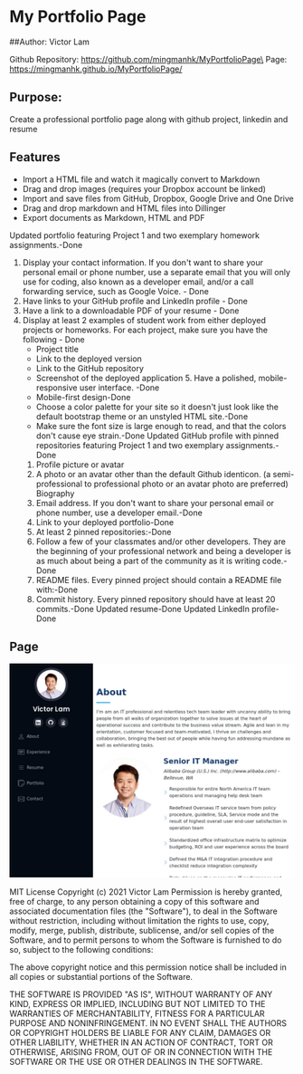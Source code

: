 # My Portfolio Page
##Author: Victor Lam

Github Repository: https://github.com/mingmanhk/MyPortfolioPage\
Page: https://mingmanhk.github.io/MyPortfolioPage/ 

## Purpose: 
Create a professional portfolio page along with github project, linkedin and resume
## Features

- Import a HTML file and watch it magically convert to Markdown
- Drag and drop images (requires your Dropbox account be linked)
- Import and save files from GitHub, Dropbox, Google Drive and One Drive
- Drag and drop markdown and HTML files into Dillinger
- Export documents as Markdown, HTML and PDF

Updated portfolio featuring Project 1 and two exemplary homework assignments.-Done
1. Display your contact information. If you don't want to share your personal email or phone number, use a separate email that you will only use for coding, also known as a developer email, and/or a call forwarding service, such as Google Voice. - Done
2. Have links to your GitHub profile and LinkedIn profile - Done
3. Have a link to a downloadable PDF of your resume - Done
4. Display at least 2 examples of student work from either deployed projects or homeworks. For each project, make sure you have the following - Done
    - Project title
    - Link to the deployed version
    - Link to the GitHub repository
    - Screenshot of the deployed application
        5. Have a polished, mobile-responsive user interface. -Done
    - Mobile-first design-Done
    - Choose a color palette for your site so it doesn't just look like the default bootstrap theme or an unstyled HTML site.-Done
    - Make sure the font size is large enough to read, and that the colors don't cause eye strain.-Done
Updated GitHub profile with pinned repositories featuring Project 1 and two exemplary assignments.-Done
    1. Profile picture or avatar
    2. A photo or an avatar other than the default Github identicon. (a semi-professional to professional photo or an avatar photo are preferred)
Biography
    3. Email address. If you don't want to share your personal email or phone number, use a developer email.-Done
    4. Link to your deployed portfolio-Done
    5. At least 2 pinned repositories:-Done
    6. Follow a few of your classmates and/or other developers. They are the beginning of your professional network and being a developer is as much about being a part of the community as it is writing code.-Done
    7. README files. Every pinned project should contain a README file with:-Done
    8. Commit history. Every pinned repository should have at least 20 commits.-Done
Updated resume-Done
Updated LinkedIn profile-Done

## Page
![Page](assets/Page.jpg)

MIT License
Copyright (c) 2021 Victor Lam
Permission is hereby granted, free of charge, to any person obtaining a copy
of this software and associated documentation files (the "Software"), to deal
in the Software without restriction, including without limitation the rights
to use, copy, modify, merge, publish, distribute, sublicense, and/or sell
copies of the Software, and to permit persons to whom the Software is
furnished to do so, subject to the following conditions:

The above copyright notice and this permission notice shall be included in all
copies or substantial portions of the Software.

THE SOFTWARE IS PROVIDED "AS IS", WITHOUT WARRANTY OF ANY KIND, EXPRESS OR
IMPLIED, INCLUDING BUT NOT LIMITED TO THE WARRANTIES OF MERCHANTABILITY,
FITNESS FOR A PARTICULAR PURPOSE AND NONINFRINGEMENT. IN NO EVENT SHALL THE
AUTHORS OR COPYRIGHT HOLDERS BE LIABLE FOR ANY CLAIM, DAMAGES OR OTHER
LIABILITY, WHETHER IN AN ACTION OF CONTRACT, TORT OR OTHERWISE, ARISING FROM,
OUT OF OR IN CONNECTION WITH THE SOFTWARE OR THE USE OR OTHER DEALINGS IN THE
SOFTWARE.